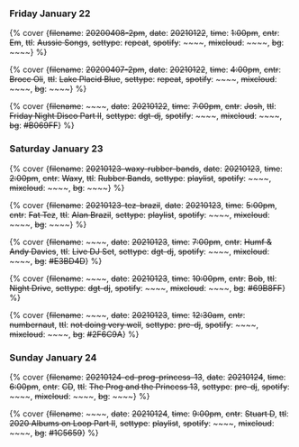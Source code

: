 ### Friday January 22


{% cover {~~filename~~: ~~20200408-2pm~~, ~~date~~: ~~20210122~~, ~~time~~: ~~1:00pm~~, ~~cntr~~: ~~Em~~, ~~ttl~~: ~~Aussie Songs~~, ~~settype~~: ~~repeat~~, ~~spotify~~: ~~~~, ~~mixcloud~~: ~~~~, ~~bg~~: ~~~~} %}

{% cover {~~filename~~: ~~20200407-2pm~~, ~~date~~: ~~20210122~~, ~~time~~: ~~4:00pm~~, ~~cntr~~: ~~Brocc Oli~~, ~~ttl~~: ~~Lake Placid Blue~~, ~~settype~~: ~~repeat~~, ~~spotify~~: ~~~~, ~~mixcloud~~: ~~~~, ~~bg~~: ~~~~} %}


{% cover {~~filename~~: ~~~~, ~~date~~: ~~20210122~~, ~~time~~: ~~7:00pm~~, ~~cntr~~: ~~Josh~~, ~~ttl~~: ~~Friday Night Disco Part II~~, ~~settype~~: ~~dgt-dj~~, ~~spotify~~: ~~~~, ~~mixcloud~~: ~~~~, ~~bg~~: ~~#B069FF~~} %}


### Saturday January 23


{% cover {~~filename~~: ~~20210123-waxy-rubber-bands~~, ~~date~~: ~~20210123~~, ~~time~~: ~~2:00pm~~, ~~cntr~~: ~~Waxy~~, ~~ttl~~: ~~Rubber Bands~~, ~~settype~~: ~~playlist~~, ~~spotify~~: ~~~~, ~~mixcloud~~: ~~~~, ~~bg~~: ~~~~} %}

{% cover {~~filename~~: ~~20210123-tez-brazil~~, ~~date~~: ~~20210123~~, ~~time~~: ~~5:00pm~~, ~~cntr~~: ~~Fat Tez~~, ~~ttl~~: ~~Alan Brazil~~, ~~settype~~: ~~playlist~~, ~~spotify~~: ~~~~, ~~mixcloud~~: ~~~~, ~~bg~~: ~~~~} %}

{% cover {~~filename~~: ~~~~, ~~date~~: ~~20210123~~, ~~time~~: ~~7:00pm~~, ~~cntr~~: ~~Humf & Andy Davies~~, ~~ttl~~: ~~Live DJ Set~~, ~~settype~~: ~~dgt-dj~~, ~~spotify~~: ~~~~, ~~mixcloud~~: ~~~~, ~~bg~~: ~~#E3BD4D~~} %}

{% cover {~~filename~~: ~~~~, ~~date~~: ~~20210123~~, ~~time~~: ~~10:00pm~~, ~~cntr~~: ~~Bob~~, ~~ttl~~: ~~Night Drive~~, ~~settype~~: ~~dgt-dj~~, ~~spotify~~: ~~~~, ~~mixcloud~~: ~~~~, ~~bg~~: ~~#69B8FF~~} %}

{% cover {~~filename~~: ~~~~, ~~date~~: ~~20210123~~, ~~time~~: ~~12:30am~~, ~~cntr~~: ~~numbernaut~~, ~~ttl~~: ~~not doing very well~~, ~~settype~~: ~~pre-dj~~, ~~spotify~~: ~~~~, ~~mixcloud~~: ~~~~, ~~bg~~: ~~#2F6C9A~~} %}


### Sunday January 24


{% cover {~~filename~~: ~~20210124-cd-prog-princess-13~~, ~~date~~: ~~20210124~~, ~~time~~: ~~6:00pm~~, ~~cntr~~: ~~CD~~, ~~ttl~~: ~~The Prog and the Princess 13~~, ~~settype~~: ~~pre-dj~~, ~~spotify~~: ~~~~, ~~mixcloud~~: ~~~~, ~~bg~~: ~~~~} %}

{% cover {~~filename~~: ~~~~, ~~date~~: ~~20210124~~, ~~time~~: ~~9:00pm~~, ~~cntr~~: ~~Stuart D~~, ~~ttl~~: ~~2020 Albums on Loop Part II~~, ~~settype~~: ~~playlist~~, ~~spotify~~: ~~~~, ~~mixcloud~~: ~~~~, ~~bg~~: ~~#1C5659~~} %}
